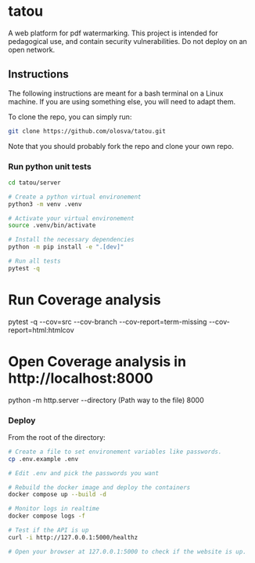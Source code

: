 # tatou
A web platform for pdf watermarking. This project is intended for pedagogical use, and contain security vulnerabilities. Do not deploy on an open network.

## Instructions

The following instructions are meant for a bash terminal on a Linux machine. If you are using something else, you will need to adapt them.

To clone the repo, you can simply run:

```bash
git clone https://github.com/olosva/tatou.git
```

Note that you should probably fork the repo and clone your own repo.


### Run python unit tests

```bash
cd tatou/server

# Create a python virtual environement
python3 -m venv .venv

# Activate your virtual environement
source .venv/bin/activate

# Install the necessary dependencies
python -m pip install -e ".[dev]"

# Run all tests
pytest -q
```
# Run Coverage analysis
pytest -q --cov=src --cov-branch --cov-report=term-missing --cov-report=html:htmlcov

# Open Coverage analysis in http://localhost:8000
python -m http.server --directory (Path way to the file) 8000

### Deploy

From the root of the directory:

```bash
# Create a file to set environement variables like passwords.
cp .env.example .env

# Edit .env and pick the passwords you want

# Rebuild the docker image and deploy the containers
docker compose up --build -d

# Monitor logs in realtime 
docker compose logs -f

# Test if the API is up
curl -i http://127.0.0.1:5000/healthz

# Open your browser at 127.0.0.1:5000 to check if the website is up.
```



